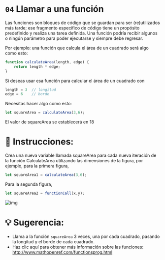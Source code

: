 # `04` Llamar a una función

Las funciones son bloques de código que se guardan para ser (re)utilizados más tarde; ese fragmento específico de código tiene un propósito predefinido y realiza una tarea definida. Una función podría recibir algunos o ningún parámetro para poder ejecutarse y siempre debe regresar.

Por ejemplo: una función que calcula el área de un cuadrado será algo como esto:

```js
function calculateArea(length, edge) {
    return length * edge;
}
```

Si deseas usar esa función para calcular el área de un cuadrado con

```js
length = 3  // longitud
edge = 6    // borde
```

Necesitas hacer algo como esto:
```js
let squareArea = calculateArea(3,6);
```

El valor de squareArea se establecerá en 18

# 📝 Instrucciones:

Crea una nueva variable llamada squareArea para cada nueva iteración de la función CalculateArea utilizando las dimensiones de la figura, por ejemplo, para la primera figura,

```js
let squareArea1 = calculateArea(3,6);
```

Para la segunda figura,
```js
let squareArea2 = functionCall(x,y);
```

![img](http://i.imgur.com/VyoJRAL.png)



# 💡 Sugerencia:

- Llama a la función `squareArea` 3 veces, una por cada cuadrado, pasando la longitud y el borde de cada cuadrado.
- Haz clic aquí para obtener más información sobre las funciones: http://www.mathopenref.com/functionsprog.html
